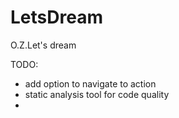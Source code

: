 # LetsDream
O.Z.Let's dream



TODO:

- add option to navigate to action
- static analysis tool for code quality
-

 
